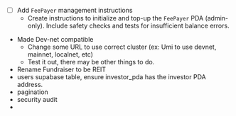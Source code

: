 - [ ] Add `FeePayer` management instructions
  - Create instructions to initialize and top-up the `FeePayer` PDA (admin-only). Include safety checks and tests for insufficient balance errors.
- Made Dev-net compatible
  - Change some URL to use correct cluster (ex: Umi to use devnet, mainnet, localnet, etc)
  - Test it out, there may be other things to do.
- Rename Fundraiser to be REIT
- users supabase table, ensure investor_pda has the investor PDA address.
- pagination
- security audit
- 
